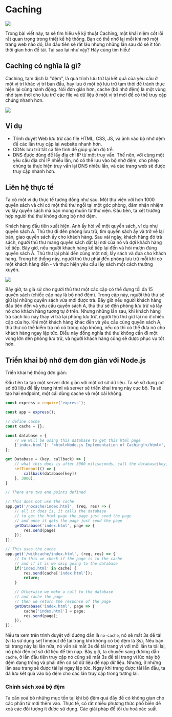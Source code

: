 # Caching

![](./assets/caching-system-design-interview-concept-cover.svg)

Trong bài viết này, ta sẽ tìm hiểu về kỹ thuật Caching, một khái niệm cốt lõi rất quan trọng trong thiết kế hệ thống. Bạn có thể nhớ lại mỗi khi mở một trang web nào đó, lần đầu tiên sẽ rất lâu nhưng những lần sau đó sẽ ít tốn thời gian hơn để tải. Tại sao lại như vậy? Hãy cùng tìm hiểu!

## Caching có nghĩa là gì?

Caching, tạm dịch là "đệm", là quá trình lưu trữ lại kết quả của  yêu cầu ở một vị trí khác vị trí ban đầu, hay lưu ở một bộ lưu trữ tạm thời để tránh thực hiện lại cùng hành động. Nói đơn giản hơn, cache (bộ nhớ đệm) là một vùng nhớ tạm thời cho lưu trữ các file và dữ liệu ở một vị trí mới để có thể truy cập chúng nhanh hơn.

![](./assets/what-do-you-mean-by-caching.png)

## Ví dụ

- Trình duyệt Web lưu trữ các file HTML, CSS, JS, và ảnh vào bộ nhớ đệm để các lần truy cập lại website nhanh hơn.
- CDNs lưu trữ tất cả file tĩnh để giúp giảm độ trễ.
- DNS được dùng để lấy địa chỉ IP từ một truy vấn. Thế nên, với cùng một yêu cầu địa chỉ IP nhiều lần, nó có thể lưu vào bộ nhớ đệm, cho phép chúng ta thực hiện truy vấn lại DNS nhiều lần, và các trang web sẽ được truy cập nhanh hơn.

## Liên hệ thực tế

Ta có một ví dụ thực tế tương đồng như sau. Một thư viện với hơn 1000 quyển sách và chỉ có một thủ thư ngồi tại một góc phòng, đảm nhận nhiệm vụ lấy quyển sách mà bạn mong muốn từ thư viện. Đầu tiên, ta xét trường hợp người thủ thư không dùng bộ nhớ đệm.

Khách hàng đầu tiên xuất hiện. Anh ấy hỏi về một quyển sách, ví dụ như quyển sách A. Thủ thư đi đến phòng lưu trữ, tìm quyển sách ấy và trở về lại bàn, giao quyển sách ấy cho khách hàng. Sau vài ngày, khách hàng đó trả sách, người thủ thư mang quyển sách đặt lại nơi của nó và đợi khách hàng kế tiếp. Bây giờ, nếu người khách hàng kế tiếp lại đến và hỏi mượn đúng quyển sách A. Thủ thư lại phải đến cùng một nơi, lấy sách và đưa cho khách hàng. Trong hệ thống này, người thủ thư phải đến phòng lưu trữ mỗi khi có một khách hàng đến - và thực hiện yêu cầu lấy sách một cách thường xuyên.

![](./assets/real-world-analogy-of-caching.png)

Bây giờ, ta giả sử cho người thủ thư một các cặp có thể đựng tối đa 15 quyển sách (chiếc cặp này là bộ nhớ đệm). Trong cặp này, người thủ thư sẽ giữ lại những quyển sách vừa mới được trả. Bây giờ nếu người khách hàng đầu tiên đến và yêu cầu quyển sách A, thủ thư sẽ đến phòng lưu trữ và lấy nó cho khách hàng tương tự ở trên. Nhưng những lần sau, khi khách hàng trả sách lúc này thay vì trả lại phòng lưu trữ, người thủ thư giữ lại nó ở chiếc cặp của họ. Khi một khách hàng khác đến và yêu cầu cùng quyển sách A, thủ thư có thể kiểm tra nó có trong cặp không, nếu có thì có thể đưa nó cho khách hàng ngay lập tức. Điều này đồng nghĩa thủ thư không cần đi một vòng lớn đến phòng lưu trữ, và người khách hàng cũng sẽ được phục vụ tốt hơn.

## Triển khai bộ nhớ đẹm đơn giản với Node.js

Triển khai hệ thống đơn giản:

Đầu tiên ta tạo một server đơn giản với một cơ sở dữ liệu. Ta sẽ sử dụng cơ sở dữ liệu để lấy trang html và server sẽ triển khai trang này cục bộ. Ta sẽ tạo hai endpoint, một cái dùng cache và một cái không.


```js
const express = require('express');

const app = express();

// define cache
const cache = {};

const database = {
    // we will be using this database to get this html page
    ['index.html']: '<html>Node.js Implementation of Caching!</html>',
};

get Database = (key, callback) => {
    // what this does is after 3000 miliseconds, call the database[key] 
    setTimeout(() => {
        callback(database[key])
    }, 3000);
}

// There are two end points defined

// This does not use the cache
app.get('/nocache/index.html', (req, res) => {
    // all it does is, it calls the database
    // to get the html page the page just send the page
    // and once it gets the page just send the page
    getDatabase('index.html', page => {
        res.send(page)
    });
});

// This uses the cache
app.get('/withcache/index.html', (req, res) => {
    // In this we check if the page is in the cache
    // and if it is we skip going to the database
    if('index.html' in cache) {
        res.send(cache['index.html']);
        return;
    }

    // Otherwise we make a call to the database
    // and cache the page
    // then we return the response of the page
    getDatabase('index.html', page => {
        cache['index.html'] = page;
        res.send(page);
    });
});
```

Nếu ta xem trên trình duyệt với đường dẫn là `no-cache`, nó sẽ mất 3s để tải (vì ta sử dụng setTimeout để tải trang khi không có bộ đệm là 3s). Nếu bạn tải trang này lại lần nữa, nó vẫn sẽ mất 3s để tải trang vì với mỗi lần ta tải lại, nó phải đến cơ sở dữ liệu để tìm nạp. Bây giờ, ta chuyển sang đường dẫn `cache`, ở lần đầu tiên truy cập nó cũng sẽ mất 3s để tải trang vì lúc này bộ đệm đang trống và phải đến cơ sở dữ liệu để nạp dữ liệu. Nhưng, ở những lần sau trang sẽ được tải lại ngay lập tức. Ngay khi trang được tải lần đầu, ta đã lưu kết quả vào bộ đệm cho các lần truy cập trong tương lai.

### Chính sách xoá bộ đệm

Ta cần xoá bỏ những mục tồn tại khi bộ đệm quá đầy để có không gian cho các phần tử mới thêm vào. Thực tế, có rất nhiều phương thức phổ biến để xoá các đối tượng ít được sử dụng. Các giải pháp để tối ưu hoá xác suất 
